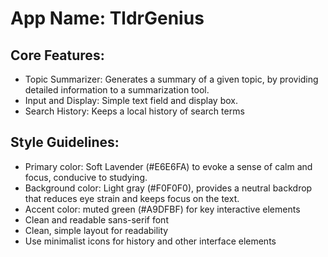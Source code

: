 # **App Name**: TldrGenius

## Core Features:

- Topic Summarizer: Generates a summary of a given topic, by providing detailed information to a summarization tool.
- Input and Display: Simple text field and display box.
- Search History: Keeps a local history of search terms

## Style Guidelines:

- Primary color: Soft Lavender (#E6E6FA) to evoke a sense of calm and focus, conducive to studying.
- Background color: Light gray (#F0F0F0), provides a neutral backdrop that reduces eye strain and keeps focus on the text.
- Accent color: muted green (#A9DFBF) for key interactive elements
- Clean and readable sans-serif font
- Clean, simple layout for readability
- Use minimalist icons for history and other interface elements